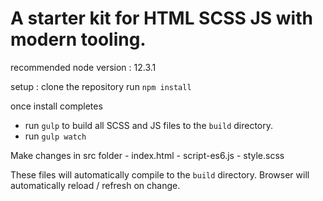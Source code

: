 # A starter kit for HTML SCSS JS with modern tooling.

recommended node version : 12.3.1

setup :
clone the repository
run `npm install`

once install completes
- run `gulp` to build all SCSS and JS files to the `build` directory.
- run `gulp watch`

Make changes in src folder
    - index.html
    - script-es6.js
    - style.scss
    
These files will automatically compile to the `build` directory. Browser will automatically reload / refresh on change. 
